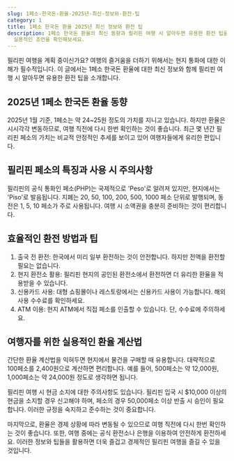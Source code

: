 ```yaml
---
slug: 1페소-한국돈-환율-2025년-최신-정보와-환전-팁
category: 1
title: 1페소 한국돈 환율 2025년 최신 정보와 환전 팁
description: 1페소 한국돈 환율의 최신 동향과 필리핀 여행 시 알아두면 유용한 환전 팁을 소개합니다. 2025년 기준 환율 정보와 함께
  실용적인 조언을 확인해보세요.
---
```

필리핀 여행을 계획 중이신가요? 여행의 즐거움을 더하기 위해서는 현지 통화에 대한 이해가 필수적입니다. 이 글에서는 1페소 한국돈 환율에 대한 최신 정보와 함께 필리핀 여행 시 알아두면 유용한 환전 팁을 소개합니다.

## 2025년 1페소 한국돈 환율 동향

2025년 1월 기준, 1페소는 약 24~25원 정도의 가치를 지니고 있습니다. 하지만 환율은 시시각각 변동하므로, 여행 직전에 다시 한번 확인하는 것이 좋습니다. 최근 몇 년간 필리핀 페소의 가치는 비교적 안정적인 추세를 보이고 있어 여행자들에게 유리한 편입니다.

## 필리핀 페소의 특징과 사용 시 주의사항

필리핀의 공식 통화인 페소(PHP)는 국제적으로 'Peso'로 알려져 있지만, 현지에서는 'Piso'로 발음됩니다. 지폐는 20, 50, 100, 200, 500, 1000 페소 단위로 발행되며, 동전은 1, 5, 10 페소가 주로 사용됩니다. 여행 시 소액권을 충분히 준비하는 것이 편리합니다.

## 효율적인 환전 방법과 팁

1. 출국 전 환전: 한국에서 미리 일부 환전하는 것이 안전합니다. 하지만 전액을 환전할 필요는 없습니다.
2. 현지 환전소 활용: 필리핀 현지의 공인된 환전소에서 환전하면 더 유리한 환율을 적용받을 수 있습니다.
3. 신용카드 사용: 대형 쇼핑몰이나 레스토랑에서는 신용카드 사용이 가능합니다. 해외 사용 수수료를 확인하세요.
4. ATM 이용: 현지 ATM에서 직접 페소를 인출할 수 있습니다. 단, 수수료에 주의하세요.

## 여행자를 위한 실용적인 환율 계산법

간단한 환율 계산법을 익혀두면 현지에서 물건을 구매할 때 유용합니다. 대략적으로 100페소를 2,400원으로 계산하면 편리합니다. 예를 들어, 500페소는 약 12,000원, 1,000페소는 약 24,000원 정도로 생각하면 됩니다.

필리핀 여행 시 현금 소지에 대한 주의사항도 있습니다. 필리핀 입국 시 $10,000 이상의 현금을 소지할 경우 신고해야 하며, 페소의 경우 50,000페소 이상 반출 시 승인이 필요합니다. 이러한 규정을 숙지하고 준수하는 것이 중요합니다.

마지막으로, 환율은 경제 상황에 따라 변동될 수 있으므로 여행 직전에 다시 한번 확인하는 것이 좋습니다. 또한, 여행 중에는 공식 환전소나 은행을 이용하여 안전하게 환전하세요. 이러한 정보와 팁들을 활용하면 더욱 즐겁고 경제적인 필리핀 여행을 즐길 수 있을 것입니다.
